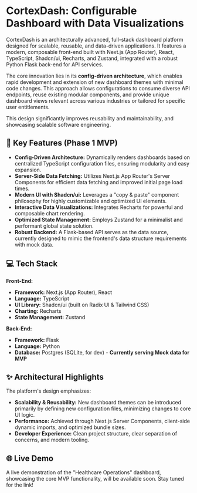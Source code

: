 # CortexDash: Configurable Dashboard with Data Visualizations

CortexDash is an architecturally advanced, full-stack dashboard platform designed for scalable, reusable, and data-driven applications. It features a modern, composable front-end built with Next.js (App Router), React, TypeScript, Shadcn/ui, Recharts, and Zustand, integrated with a robust Python Flask back-end for API services.

The core innovation lies in its **config-driven architecture**, which enables rapid development and extension of new dashboard themes with minimal code changes. This approach allows configurations to consume diverse API endpoints, reuse existing modular components, and provide unique dashboard views relevant across various industries or tailored for specific user entitlements.

This design significantly improves reusability and maintainability, and showcasing scalable software engineering.

## 🚀 Key Features (Phase 1 MVP)

- **Config-Driven Architecture:** Dynamically renders dashboards based on centralized TypeScript configuration files, ensuring modularity and easy expansion.
- **Server-Side Data Fetching:** Utilizes Next.js App Router's Server Components for efficient data fetching and improved initial page load times.
- **Modern UI with Shadcn/ui:** Leverages a "copy & paste" component philosophy for highly customizable and optimized UI elements.
- **Interactive Data Visualizations:** Integrates Recharts for powerful and composable chart rendering.
- **Optimized State Management:** Employs Zustand for a minimalist and performant global state solution.
- **Robust Backend:** A Flask-based API serves as the data source, currently designed to mimic the frontend's data structure requirements with mock data.

## 💻 Tech Stack

**Front-End:**

- **Framework:** Next.js (App Router), React
- **Language:** TypeScript
- **UI Library:** Shadcn/ui (built on Radix UI & Tailwind CSS)
- **Charting:** Recharts
- **State Management:** Zustand

**Back-End:**

- **Framework:** Flask
- **Language:** Python
- **Database:** Postgres (SQLite, for dev) - **Currently serving Mock data for MVP**

## ✨ Architectural Highlights

The platform's design emphasizes:

- **Scalability & Reusability:** New dashboard themes can be introduced primarily by defining new configuration files, minimizing changes to core UI logic.
- **Performance:** Achieved through Next.js Server Components, client-side dynamic imports, and optimized bundle sizes.
- **Developer Experience:** Clean project structure, clear separation of concerns, and modern tooling.

## 🌐 Live Demo

A live demonstration of the "Healthcare Operations" dashboard, showcasing the core MVP functionality, will be available soon.
Stay tuned for the link!
